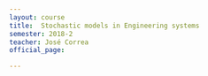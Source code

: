 ```yaml
---
layout: course
title:  Stochastic models in Engineering systems 
semester: 2018-2
teacher: José Correa
official_page: 

---
```




